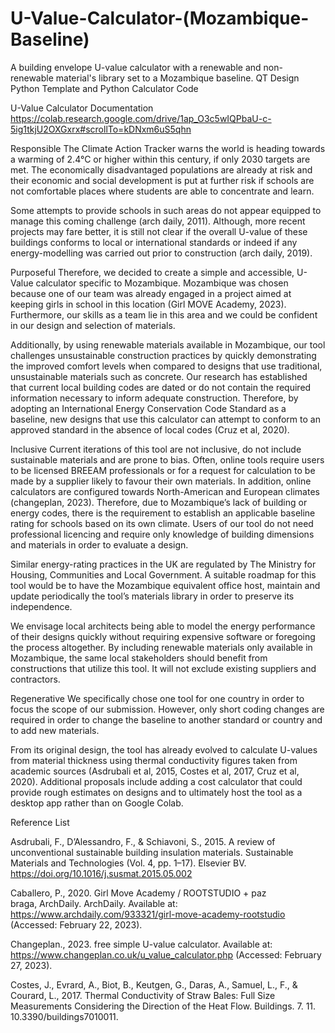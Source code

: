 # U-Value-Calculator-(Mozambique-Baseline)
A building envelope U-value calculator with a renewable and non-renewable material's library set to a Mozambique baseline. QT Design Python Template and Python Calculator Code

U-Value Calculator Documentation
https://colab.research.google.com/drive/1ap_O3c5wIQPbaU-c-5ig1tkjU2OXGxrx#scrollTo=kDNxm6uS5qhn

Responsible
The Climate Action Tracker warns the world is heading towards a warming of 2.4°C or higher within this century, if only 2030 targets are met. The economically disadvantaged populations are already at risk and their economic and social development is put at further risk if schools are not comfortable places where students are able to concentrate and learn.

Some attempts to provide schools in such areas do not appear equipped to manage this coming challenge (arch daily, 2011). Although, more recent projects may fare better, it is still not clear if the overall U-value of these buildings conforms to local or international standards or indeed if any energy-modelling was carried out prior to construction (arch daily, 2019).

Purposeful
Therefore, we decided to create a simple and accessible, U-Value calculator specific to Mozambique. Mozambique was chosen because one of our team was already engaged in a project aimed at keeping girls in school in this location (Girl MOVE Academy, 2023). Furthermore, our skills as a team lie in this area and we could be confident in our design and selection of materials.

Additionally, by using renewable materials available in Mozambique, our tool challenges unsustainable construction practices by quickly demonstrating the improved comfort levels when compared to designs that use traditional, unsustainable materials such as concrete. Our research has established that current local building codes are dated or do not contain the required information necessary to inform adequate construction. Therefore, by adopting an International Energy Conservation Code Standard as a baseline, new designs that use this calculator can attempt to conform to an approved standard in the absence of local codes (Cruz et al, 2020).

Inclusive
Current iterations of this tool are not inclusive, do not include sustainable materials and are prone to bias. Often, online tools require users to be licensed BREEAM professionals or for a request for calculation to be made by a supplier likely to favour their own materials. In addition, online calculators are configured towards North-American and European climates (changeplan, 2023). Therefore, due to Mozambique’s lack of building or energy codes, there is the requirement to establish an applicable baseline rating for schools based on its own climate. Users of our tool do not need professional licencing and require only knowledge of building dimensions and materials in order to evaluate a design.

Similar energy-rating practices in the UK are regulated by The Ministry for Housing, Communities and Local Government. A suitable roadmap for this tool would be to have the Mozambique equivalent office host, maintain and update periodically the tool’s materials library in order to preserve its independence.

We envisage local architects being able to model the energy performance of their designs quickly without requiring expensive software or foregoing the process altogether. By including renewable materials only available in Mozambique, the same local stakeholders should benefit from constructions that utilize this tool. It will not exclude existing suppliers and contractors. 

Regenerative
We specifically chose one tool for one country in order to focus the scope of our submission. However, only short coding changes are required in order to change the baseline to another standard or country and to add new materials.

From its original design, the tool has already evolved to calculate U-values from material thickness using thermal conductivity figures taken from academic sources (Asdrubali et al, 2015, Costes et al, 2017, Cruz et al, 2020). Additional proposals include adding a cost calculator that could provide rough estimates on designs and to ultimately host the tool as a desktop app rather than on Google Colab. 


Reference List

Asdrubali, F., D’Alessandro, F., & Schiavoni, S., 2015. A review of unconventional sustainable building insulation materials. Sustainable Materials and Technologies (Vol. 4, pp. 1–17). Elsevier BV. https://doi.org/10.1016/j.susmat.2015.05.002
 
Caballero, P., 2020. Girl Move Academy / ROOTSTUDIO + paz braga, ArchDaily. ArchDaily. Available at: https://www.archdaily.com/933321/girl-move-academy-rootstudio (Accessed: February 22, 2023). 

Changeplan., 2023. free simple U-value calculator. Available at: https://www.changeplan.co.uk/u_value_calculator.php (Accessed: February 27, 2023). 

Costes, J., Evrard, A., Biot, B., Keutgen, G., Daras, A., Samuel, L., F., & Courard, L., 2017. Thermal Conductivity of Straw Bales: Full Size Measurements Considering the Direction of the Heat Flow. Buildings. 7. 11. 10.3390/buildings7010011.
